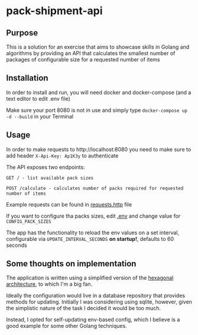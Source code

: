 # pack-shipment-api

## Purpose
This is a solution for an exercise that aims to showcase skills in Golang and algorithms by providing an API
that calculates the smallest number of packages of configurable size for a requested number of items

## Installation
In order to install and run, you will need docker and docker-compose (and a text editor to edit .env file)

Make sure your port 8080 is not in use and simply type `docker-compose up -d --build` in your Terminal

## Usage
In order to make requests to http://localhost:8080 you need to make sure to add header `X-Api-Key: Ap1K3y` to authenticate

The API exposes two endpoints:
```
GET / - list available pack sizes

POST /calculate - calculates number of packs required for requested number of items
```
Example requests can be found in [requests.http](requests.http) file

If you want to configure tha packs sizes, edit [.env](.env) and change value for  `CONFIG_PACK_SIZES`

The app has the functionality to reload the env values on a set interval, configurable via `UPDATE_INTERVAL_SECONDS` **on startup!**, defaults to 60 seconds

## Some thoughts on implementation
The application is written using a simplified version of the [hexagonal architecture](https://en.wikipedia.org/wiki/Hexagonal_architecture_(software)), to which I'm a big fan.

Ideally the configuration would live in a database repository that provides methods for updating. Initially I was considering using sqlite, however, given the simplistic nature of the task I decided it would be too much.

Instead, I opted for self-updating env-based config, which I believe is a good example for some other Golang techniques.